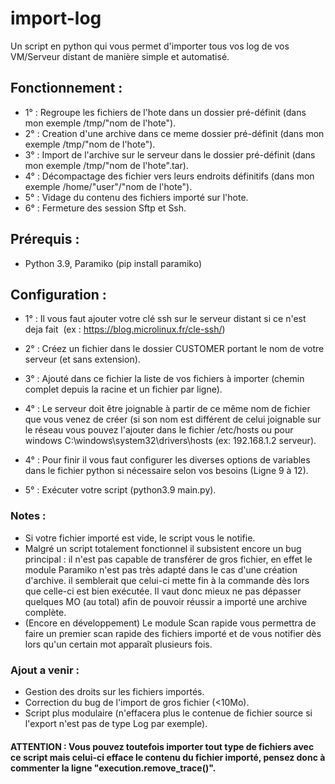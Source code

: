 # import-log 

Un script en python qui vous permet d'importer tous vos log de vos VM/Serveur distant de manière simple et automatisé.

## Fonctionnement :

* 1° : Regroupe les fichiers de l'hote dans un dossier pré-définit (dans mon exemple /tmp/"nom de l'hote").
* 2° : Creation d'une archive dans ce meme dossier pré-définit (dans mon exemple /tmp/"nom de l'hote").
* 3° : Import de l'archive sur le serveur dans le dossier pré-définit (dans mon exemple /tmp/"nom de l'hote".tar).
* 4° : Décompactage des fichier vers leurs endroits définitifs (dans mon exemple /home/"user"/"nom de l'hote").
* 5° : Vidage du contenu des fichiers importé sur l'hote.
* 6° : Fermeture des session Sftp et Ssh. 

## Prérequis :

* Python 3.9, Paramiko (pip install paramiko)

## Configuration :

* 1° : Il vous faut ajouter votre clé ssh sur le serveur distant si ce n'est deja fait  (ex : https://blog.microlinux.fr/cle-ssh/)

* 2° : Créez un fichier dans le dossier CUSTOMER portant le nom de votre serveur (et sans extension).

* 3° : Ajouté dans ce fichier la liste de vos fichiers à importer (chemin complet depuis la racine et un fichier par ligne).

* 4° : Le serveur doit être joignable à partir de ce même nom de fichier que vous venez de créer (si son nom est différent de celui joignable sur le réseau vous pouvez l'ajouter dans le fichier /etc/hosts ou pour windows C:\windows\system32\drivers\hosts (ex: 192.168.1.2 serveur).

* 4° : Pour finir il vous faut configurer les diverses options de variables dans le fichier python si nécessaire selon vos besoins (Ligne 9 à 12).

* 5° : Exécuter votre script (python3.9 main.py).

### Notes :

* Si votre fichier importé est vide, le script vous le notifie.
* Malgré un script totalement fonctionnel il subsistent encore un bug principal : il n'est pas capable de transférer de gros fichier, en effet le module Paramiko n'est pas très adapté dans le cas d'une création d'archive. il semblerait que celui-ci mette fin à la commande dès lors que celle-ci est bien exécutée. Il vaut donc mieux ne pas dépasser quelques MO (au total) afin de pouvoir réussir a importé une archive complète.
* (Encore en développement) Le module Scan rapide vous permettra de faire un premier scan rapide des fichiers importé et de vous notifier dès lors qu'un certain mot apparaît plusieurs fois.

### Ajout a venir :

* Gestion des droits sur les fichiers importés.
* Correction du bug de l'import de gros fichier (<10Mo).
* Script plus modulaire (n'effacera plus le contenue de fichier source si l'export n'est pas de type Log par exemple).


#### ATTENTION : Vous pouvez toutefois importer tout type de fichiers avec ce script mais celui-ci efface le contenu du fichier importé, pensez donc à commenter la ligne "execution.remove_trace()". 
